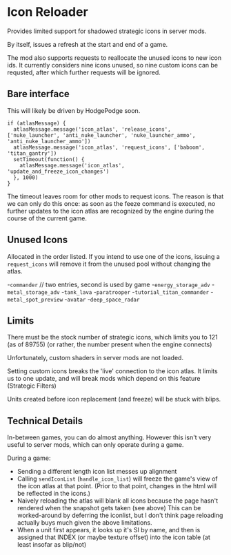 # Icon Reloader

Provides limited support for shadowed strategic icons in server mods.

By itself, issues a refresh at the start and end of a game.

The mod also supports requests to reallocate the unused icons to new icon ids. It currently considers nine icons unused, so nine custom icons can be requsted, after which further requests will be ignored.

## Bare interface

This will likely be driven by HodgePodge soon.

    if (atlasMessage) {
      atlasMessage.message('icon_atlas', 'release_icons', ['nuke_launcher', 'anti_nuke_launcher', 'nuke_launcher_ammo', 'anti_nuke_launcher_ammo'])
      atlasMessage.message('icon_atlas', 'request_icons', ['baboom', 'titan_gantry'])
      setTimeout(function() {
        atlasMessage.message('icon_atlas', 'update_and_freeze_icon_changes')
      }, 1000)
    }

The timeout leaves room for other mods to request icons. The reason is that we can only do this once: as soon as the feeze command is executed, no further updates to the icon atlas are recognized by the engine during the course of the current game.

## Unused Icons

Allocated in the order listed. If you intend to use one of the icons, issuing a `request_icons` will remove it from the unused pool without changing the atlas.

-`commander` // two entries, second is used by game
-`energy_storage_adv`
-`metal_storage_adv`
-`tank_lava`
-`paratrooper`
-`tutorial_titan_commander`
-`metal_spot_preview`
-`avatar`
-`deep_space_radar`

## Limits

There must be the stock number of strategic icons, which limits you to 121 (as of 89755) (or rather, the number present when the engine connects)

Unfortunately, custom shaders in server mods are not loaded.

Setting custom icons breaks the 'live' connection to the icon atlas. It limits us to one update, and will break mods which depend on this feature (Strategic Filters)

Units created before icon replacement (and freeze) will be stuck with blips.
## Technical Details

In-between games, you can do almost anything. However this isn't very useful to server mods, which can only operate during a game.

During a game:

- Sending a different length icon list messes up alignment
- Calling `sendIconList` (`handle_icon_list`) will freeze the game's view of the icon atlas at that point. (Prior to that point, changes in the html will be reflected in the icons.)
- Naively reloading the atlas will blank all icons because the page hasn't rendered when the snapshot gets taken (see above)  This can be worked-around by deferring the iconlist, but I don't think page reloading actually buys much given the above limitations.
- When a unit first appears, it looks up it's SI by name, and then is assigned that INDEX (or maybe texture offset) into the icon table (at least insofar as blip/not)
